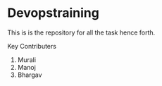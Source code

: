 # Devopstraining

This is is the repository for all the task hence forth.

Key Contributers
 1. Murali
 2. Manoj
 3. Bhargav
